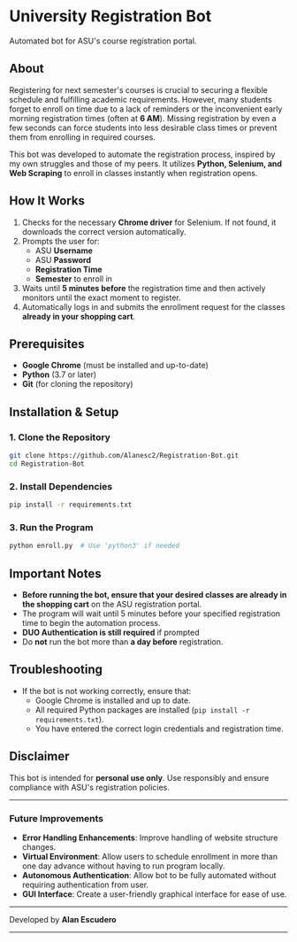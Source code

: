 # University Registration Bot

Automated bot for ASU's course registration portal.

## About
Registering for next semester's courses is crucial to securing a flexible schedule and fulfilling academic requirements. However, many students forget to enroll on time due to a lack of reminders or the inconvenient early morning registration times (often at **6 AM**). Missing registration by even a few seconds can force students into less desirable class times or prevent them from enrolling in required courses.

This bot was developed to automate the registration process, inspired by my own struggles and those of my peers. It utilizes **Python, Selenium, and Web Scraping** to enroll in classes instantly when registration opens.

## How It Works
1. Checks for the necessary **Chrome driver** for Selenium. If not found, it downloads the correct version automatically.
2. Prompts the user for:
   - ASU **Username**
   - ASU **Password**
   - **Registration Time**
   - **Semester** to enroll in
3. Waits until **5 minutes before** the registration time and then actively monitors until the exact moment to register.
4. Automatically logs in and submits the enrollment request for the classes **already in your shopping cart**.

## Prerequisites
- **Google Chrome** (must be installed and up-to-date)
- **Python** (3.7 or later)
- **Git** (for cloning the repository)

## Installation & Setup

### 1. Clone the Repository
```bash
git clone https://github.com/Alanesc2/Registration-Bot.git
cd Registration-Bot
```

### 2. Install Dependencies
```bash
pip install -r requirements.txt
```

### 3. Run the Program
```bash
python enroll.py  # Use 'python3' if needed
```

## Important Notes
- **Before running the bot, ensure that your desired classes are already in the shopping cart** on the ASU registration portal.
- The program will wait until 5 minutes before your specified registration time to begin the automation process.
- **DUO Authentication is still required** if prompted
- Do **not** run the bot more than **a day before** registration.

## Troubleshooting
- If the bot is not working correctly, ensure that:
  - Google Chrome is installed and up to date.
  - All required Python packages are installed (`pip install -r requirements.txt`).
  - You have entered the correct login credentials and registration time.

## Disclaimer
This bot is intended for **personal use only**. Use responsibly and ensure compliance with ASU's registration policies.

---

### Future Improvements
- **Error Handling Enhancements**: Improve handling of website structure changes.
- **Virtual Environment**: Allow users to schedule enrollment in more than one day advance without having to run program locally.
- **Autonomous Authentication**: Allow bot to be fully automated without requiring authentication from user.
- **GUI Interface**: Create a user-friendly graphical interface for ease of use.

---

Developed by **Alan Escudero**

---
